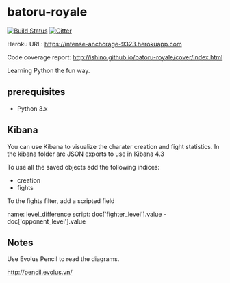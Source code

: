 batoru-royale
=============

[![Build Status](https://travis-ci.org/Ishino/batoru-royale.svg?branch=master)](https://travis-ci.org/Ishino/batoru-royale)
[![Gitter](https://badges.gitter.im/Ishino/batoru-royale.svg)](https://gitter.im/Ishino/batoru-royale)

Heroku URL: https://intense-anchorage-9323.herokuapp.com

Code coverage report: http://ishino.github.io/batoru-royale/cover/index.html

Learning Python the fun way.

## prerequisites ##

- Python 3.x


## Kibana ##

You can use Kibana to visualize the charater creation and fight statistics. In the kibana folder are JSON exports
to use in Kibana 4.3

To use all the saved objects add the following indices:

- creation
- fights

To the fights filter, add a scripted field

name: level_difference
script: doc['fighter_level'].value - doc['opponent_level'].value


## Notes ##

Use Evolus Pencil to read the diagrams.

http://pencil.evolus.vn/